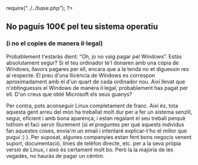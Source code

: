<?php require("../../entete.php"); ?> <?php 
require("../../base.php"); 
?>

<div id="corps">

<h2>No paguis 100€ pel teu sistema operatiu</h2>

<h3>(i no el copies de manera il·legal)</h3>

Probablement t'estaràs dient: “Oh, jo no vaig pagar pel Windows”. 
Estàs absolutament segur? Si el teu ordinador te'l donaren amb una còpia 
de Windows, llavors pagares per ell, encara que a la tenda no et 
diguessin res al respecte. El preu d'una llicència de Windows es 
correspon aproximadament amb el d'un quart de cada ordinador nou. Així 
llevat que n'obtinguessis el Windows de manera il·legal, probablement 
has pagat per ell. D'on creus que obté Microsoft els seus guanys?

Per contra, pots aconseguir Linux completament de franc. Així és, tota 
aquesta gent arreu del món ha treballat molt dur per a fer un sistema 
senzill, segur, eficient i amb bona aparença, i estan regalant el seu 
treball perquè tothom el faci servir lliurement (si et preguntes per què 
aquests individus fan aquestes coses, envia'm un email i intentaré 
explicar-t'ho el millor que pugui :) ). Per suposat, algunes companyies 
estan fent bons negocis venent suport, documentació, línies de telèfon 
directe, etc. per a la seva pròpia versió de Linux, i això és certament 
molt bo. Però la la majoria de les vegades, no hauràs de pagar un 
cèntim.

</div>


